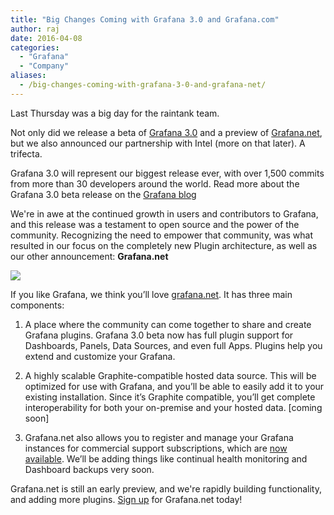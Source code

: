 ```yaml
---
title: "Big Changes Coming with Grafana 3.0 and Grafana.com"
author: raj
date: 2016-04-08
categories:
  - "Grafana"
  - "Company"
aliases:
  - /big-changes-coming-with-grafana-3-0-and-grafana-net/
---
```


Last Thursday was a big day for the raintank team.

Not only did we release a beta of <a href="http://grafana.org/download" target="_blank">Grafana 3.0</a> and a preview of <a href="http://grafana.net" target="_blank">Grafana.net</a>, but we also announced our partnership with Intel (more on that later). A trifecta.

Grafana 3.0 will represent our biggest release ever, with over 1,500 commits from more than 30 developers around the world. Read more about the Grafana 3.0 beta release on the <a href="http://grafana.org/blog/2016/03/31/grafana-3-0-beta-released.html" target="_blank">Grafana blog</a>

We're in awe at the continued growth in users and contributors to Grafana, and this release was a testament to open source and the power of the community. Recognizing the need to empower that community, was what resulted in our focus on the completely new Plugin architecture, as well as our other announcement: **Grafana.net**

![](/assets/img/blog/migrated/grafana_net_tour.png)

If you like Grafana, we think you’ll love <a href="http://grafana.net" target="_blank">grafana.net</a>. It has three main components:

1. A place where the community can come together to share and create Grafana plugins. Grafana 3.0 beta now has full plugin support for Dashboards, Panels, Data Sources, and even full Apps. Plugins help you extend and customize your Grafana.

2. A highly scalable Graphite-compatible hosted data source. This will be optimized for use with Grafana, and you’ll be able to easily add it to your existing installation. Since it’s Graphite compatible, you’ll get complete interoperability for both your on-premise and your hosted data. [coming soon]

3. Grafana.net also allows you to register and manage your Grafana instances for commercial support subscriptions, which are <a href="http://grafana.net/support/plans" target="_blank">now available</a>. We’ll be adding things like continual health monitoring and Dashboard backups very soon.

Grafana.net is still an early preview, and we're rapidly building functionality, and adding more plugins.  <a href="http://grafana.net">Sign up</a> for Grafana.net today!
